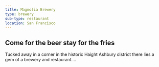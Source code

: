 ```yaml
---
title: Magnolia Brewery
type: brewery
sub-type: restaurant
location: San Francisco
---
```

## Come for the beer stay for the fries
Tucked away in a corner in the historic Haight Ashbury district there lies a gem of a brewery and restaurant....
